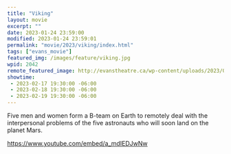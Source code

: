 ```yaml
---
title: "Viking"
layout: movie
excerpt: ""
date: 2023-01-24 23:59:00
modified: 2023-01-24 23:59:01
permalink: "movie/2023/viking/index.html"
tags: ["evans_movie"]
featured_img: /images/feature/viking.jpg
wpid: 2042
remote_featured_image: http://evanstheatre.ca/wp-content/uploads/2023/01/viking.jpg
showtime: 
 - 2023-02-17 19:30:00 -06:00
 - 2023-02-18 19:30:00 -06:00
 - 2023-02-19 19:30:00 -06:00
---
```




Five men and women form a B-team on Earth to remotely deal with the interpersonal problems of the five astronauts who will soon land on the planet Mars.

https://www.youtube.com/embed/a_mdIEDJwNw
